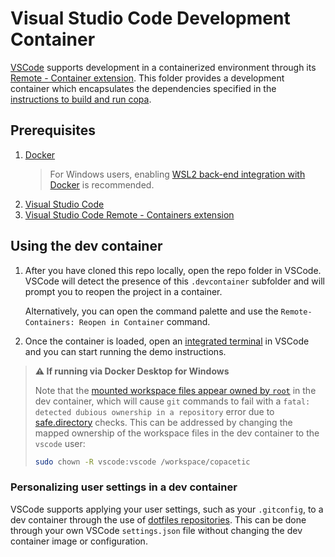 # Visual Studio Code Development Container

[VSCode](https://code.visualstudio.com/) supports development in a containerized environment through its [Remote - Container extension](https://code.visualstudio.com/docs/remote/containers). This folder provides a development container which encapsulates the dependencies specified in the [instructions to build and run copa](../docs/tutorials/dev-setup.md).

## Prerequisites

1. [Docker](https://docs.docker.com/get-docker/)
   > For Windows users, enabling [WSL2 back-end integration with Docker](https://docs.docker.com/docker-for-windows/wsl/) is recommended.
2. [Visual Studio Code](https://code.visualstudio.com/)
3. [Visual Studio Code Remote - Containers extension](https://marketplace.visualstudio.com/items?itemName=ms-vscode-remote.remote-containers)

## Using the dev container

1. After you have cloned this repo locally, open the repo folder in VSCode. VSCode will detect the presence of this `.devcontainer` subfolder and will prompt you to reopen the project in a container.

   Alternatively, you can open the command palette and use the `Remote-Containers: Reopen in Container` command.

2. Once the container is loaded, open an [integrated terminal](https://code.visualstudio.com/docs/editor/integrated-terminal) in VSCode and you can start running the demo instructions.

> **⚠ If running via Docker Desktop for Windows**
>
> Note that the [mounted workspace files appear owned by `root`](https://code.visualstudio.com/remote/advancedcontainers/add-nonroot-user) in the dev container, which will cause `git` commands to fail with a `fatal: detected dubious ownership in a repository` error due to [safe.directory](https://git-scm.com/docs/git-config/2.35.2#Documentation/git-config.txt-safedirectory) checks. This can be addressed by changing the mapped ownership of the workspace files in the dev container to the `vscode` user:
>
> ```bash
> sudo chown -R vscode:vscode /workspace/copacetic
> ```

### Personalizing user settings in a dev container

VSCode supports applying your user settings, such as your `.gitconfig`, to a dev container through the use of [dotfiles repositories](https://code.visualstudio.com/docs/remote/containers#_personalizing-with-dotfile-repositories). This can be done through your own VSCode `settings.json` file without changing the dev container image or configuration.
